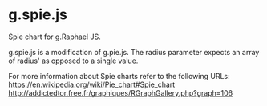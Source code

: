 g.spie.js
=========

Spie chart for g.Raphael JS.

g.spie.js is a modification of g.pie.js.  The radius parameter expects
an array of radius' as opposed to a single value.

For more information about Spie charts refer to the following URLs:
https://en.wikipedia.org/wiki/Pie_chart#Spie_chart
http://addictedtor.free.fr/graphiques/RGraphGallery.php?graph=106

